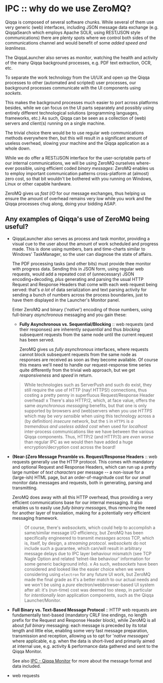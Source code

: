 # IPC :: why do we use ZeroMQ?

Qiqqa is composed of several software chunks.
While several of them use very generic (web) interfaces, including JSON message data exchange (e.g. QiqqaSearch which employs Apache SOLR, using REST/JSON style communications) there are plenty spots where we control both sides of the communications channel and would benefit of some *added speed and leanliness*.

The QiqqaLauncher also serves as *monitor*, watching the health and activity of the many Qiqqa background processes, e.g. PDF text extraction, OCR, etc.

To separate the work technology from the UI/UX and open up the Qiqqa processes to other (automated and scripted) user processes, our background processes communicate with the UI components using *sockets*. 

This makes the background processes much easier to port across platforms besides, while we can focus on the UI parts separately and possibly using entirely different technological solutions (programming languages, frameworks, etc.) 
As such, Qiqqa can be seen as a collection of (web) servers and client(s) running on a single machine.

The trivial choice there would be to use regular web communications methods everywhere then, but this will result in a significant amount of useless overhead, slowing your machine and the Qiqqa application as a whole down.

While we do offer a REST/JSON interface for the user-scriptable parts of our internal communications, we will be using ZeroMQ ourselves where-ever possible, using efficient coded *binary messages*: ZeroMQ enables us to employ important communication patterns cross-platform at (almost) zero cost, so that bit wouldn't be bothered with you running on Windows, Linux or other capable hardware.

ZeroMQ gives us *fast I/O* for our message exchanges, thus helping us ensure the amount of overhead remains very low while you work and the Qiqqa processes chug along, doing your bidding ASAP.

## Any examples of Qiqqa's use of ZeroMQ being useful?

* QiqqaLauncher also serves as process and task monitor, providing a visual cue to the user about the amount of work scheduled and progress made. This is done using numbers, bars and time-charts similar to Windows' TaskManager, so the user can diagnose the state of affairs.
  
  The PDF processing tasks (and other bits) must provide thee monitor with progress data. Sending this in JSON form, using regular web requests, would add a repeated cost of (unnecessary) JSON encoding+decoding, *plus* generating and parsing the usual HTTP Request and Response Headers that come with each web request being served: that's *a lot* of data serialization and text parsing activity for sending a bunch of numbers across the process boundaries, just to have them displayed in the Launcher's Monitor panel.
  
  Enter ZeroMQ and binary ('*native*') encoding of those numbers, using full-binary *asynchronous* messaging and you gain these:
  
  * **Fully Asynchronous vs. Sequential/Blocking** :: web requests (and their responses) are inherently *sequential* and thus *blocking* subsequent requests from the same node until the current request has been served.
    
    ZeroMQ gives us *fully asynchronous* interfaces, where requests cannot block subsequent requests from the same node as responses are received as soon as they become available. Of course this means we'll need to handle our request-response time series quite differently from the trivial web approach, but we get *responsiveness* and *speed* in return.
  
   > 
   > While technologies such as ServerPush and such do exist, they still require the use of HTTP (nay! HTTPS!) connections, thus costing a pretty penny in superfluous Request/Response Header overhead!
   > x
   > There's also HTTP/2, which, at face value, offers the same *asynchronous messaging* benefits, but that one is only supported by browsers and (web)servers when you use *HTTPS* which may be *very sensible* when using this technology across a (by definition) *insecure* network, but the `S` in `HTTPS` is *a tremendous and useless added cost* when used for *localhost* inter-process communications like we have between the various Qiqqa components. Thus, HTTP/2 (and HTTP/3) are *even worse* than regular IPC as we would then have added a huge encryption/decryption cost across the board!

* **(Near-)Zero Message Preamble vs. Request/Response Headers** :: web requests generally use the HTTP protocol. This comes with mandatory and optional Request and Response Headers, which can run up a pretty large number of *text characters* per message -- a non-issue for a (large-ish) HTML page, but an order-of-magnitude cost for our *small* monitor data messages and requests, both in generating, parsing and transmitting.
  
  ZeroMQ does away with all this HTTP overhead, thus providing a very efficient communications base for our internal messaging. It also enables us to easily use *fully binary messages*, thus removing the need for another layer of translation, making for a potentially very efficient messaging framework.
  
   > 
   > Of course, there's *websockets*, which could help to accomplish a same/similar message I/O efficiency, but ZeroMQ has been specifically engineered to transmit *messages* across TCP, which is, itself, by design, a *streaming protocol*. *websockets* do not include such a guarantee, which can/will result in arbitrary message delays due to IPC layer behaviour mismatch (see TCP Nagle Option and related 'telnet-like behaviour' information for some generic background info).
   > x
   > As such, *websockets* have been considered and looked like the easier choice when we were considering using `electron` for any future UI work, but ZeroMQ made the final grade as it's a better match to our actual needs and we won't be using a *pure* electron/webbrowser-based UI system after all: it's (run-time) cost was deemed too steep, in particular for *intentionally lean* application components, such as the Qiqqa Launcher/Monitor.

* **Full Binary vs. Text-Based Message Protocol** :: HTTP web requests are fundamentally text-based (mandatory CRLF line endings, no length prefix for the Request and Response Header block), while ZeroMQ is all about *full binary* messaging: each message is preceded by its total length and little else, enabling some very fast message preparation, transmission and reception, allowing us to opt for '*native messages*' where applicable, e.g. when the data is short-lived and primarily aimed at internal use, e.g. activity & performance data gathered and sent to the Qiqqa Monitor.
  
  See also [IPC - Qiqqa Monitor](IPC%20-%20Qiqqa%20Monitor.md) for more about the message format and data included.

* web requests 
